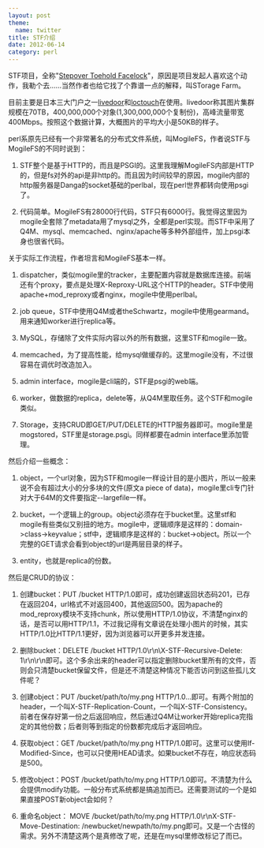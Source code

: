 ```yaml
---
layout: post
theme:
  name: twitter
title: STF介绍
date: 2012-06-14
category: perl
---
```


STF项目，全称"[Stepover Toehold Facelock](http://en.wikipedia.org/wiki/Professional_wrestling_holds#STF)"，原因是项目发起人喜欢这个动作，我勒个去……当然作者也给它找了个靠谱一点的解释，叫STorage Farm。

目前主要是日本三大门户之一[livedoor](http://blog.livedoor.com/)和[loctouch](http://tou.ch/)在使用。livedoor称其图片集群规模在70TB，400,000,000个对象(1,300,000,000个复制份)，高峰流量带宽400Mbps。按照这个数据计算，大概图片的平均大小是50KB的样子。

perl系原先已经有一个非常著名的分布式文件系统，叫MogileFS，作者说STF与MogileFS的不同时说到：

1. STF整个是基于HTTP的，而且是PSGI的。这里我理解MogileFS内部是HTTP的，但是fs对外的api是非http的。而且因为时间较早的原因，mogile内部的http服务器是Danga的socket基础的perlbal，现在perl世界都转向使用psgi了。

2. 代码简单。MogileFS有28000行代码，STF只有6000行。我觉得这里因为mogile全套除了metadata用了mysql之外，全都是perl实现。而STF中采用了Q4M、mysql、memcached、nginx/apache等多种外部组件，加上psgi本身也很省代码。

关于实际工作流程，作者坦言和MogileFS基本一样。

1. dispatcher，类似mogile里的tracker，主要配置内容就是数据库连接。前端还有个proxy，要点是处理X-Reproxy-URL这个HTTP的header。STF中使用apache+mod_reproxy或者nginx，mogile中使用perlbal。

2. job queue，STF中使用Q4M或者theSchwartz，mogile中使用gearmand。用来通知worker进行replica等。

3. MySQL，存储除了文件实际内容以外的所有数据，这里STF和mogile一致。

4. memcached，为了提高性能，给mysql做缓存的。这里mogile没有，不过很容易在调优时改造加入。

5. admin interface，mogile是cli端的，STF是psgi的web端。

6. worker，做数据的replica，delete等，从Q4M里取任务。这个STF和mogile类似。

7. Storage，支持CRUD即GET/PUT/DELETE的HTTP服务器即可。mogile里是mogstored，STF里是storage.psgi。同样都要在admin interface里添加管理。

然后介绍一些概念：

1. object，一个url对象，因为STF和mogile一样设计目的是小图片，所以一般来说不会有超过大小的分多块的文件(原文a piece of data)，mogile里cli专门针对大于64M的文件要指定--largefile一样。

2. bucket，一个逻辑上的group。object必须存在于bucket里。这里stf和mogile有些类似又别扭的地方。mogile中，逻辑顺序是这样的：domain->class->keyvalue；stf中，逻辑顺序是这样的：bucket->object。所以一个完整的GET请求会看到object的url是两层目录的样子。

3. entity，也就是replica的份数。

然后是CRUD的协议：

1. 创建bucket：PUT /bucket HTTP/1.0即可，成功创建返回状态码201，已存在返回204，url格式不对返回400，其他返回500。因为apache的mod_reproxy模块不支持chunk，所以使用HTTP/1.0协议，不清楚nginx的话，是否可以用HTTP/1.1，不过我记得有文章说在处理小图片的时候，其实HTTP/1.0比HTTP/1.1更好，因为浏览器可以开更多并发连接。

2. 删除bucket：DELETE /bucket HTTP/1.0\r\n\X-STF-Recursive-Delete: 1\r\n\r\n即可。这个多余出来的header可以指定删除bucket里所有的文件，否则会只清楚bucket保留文件，但是还不清楚这种情况下能否访问到这些孤儿文件呢？

3. 创建object：PUT /bucket/path/to/my.png HTTP/1.0...即可。有两个附加的header，一个叫X-STF-Replication-Count，一个叫X-STF-Consistency。前者在保存好第一份之后返回响应，然后通过Q4M让worker开始replica完指定的其他份数；后者则等到指定的份数都完成后才返回响应。

4. 获取object：GET /bucket/path/to/my.png HTTP/1.0即可。这里可以使用If-Modified-Since，也可以只使用HEAD请求。如果bucket不存在，响应状态码是500。

5. 修改object：POST /bucket/path/to/my.png HTTP/1.0即可。不清楚为什么会提供modify功能。一般分布式系统都是搞追加而已。还需要测试的一个是如果直接POST新object会如何？

6. 重命名object： MOVE /bucket/path/to/my.png HTTP/1.0\r\nX-STF-Move-Destination: /newbucket/newpath/to/my.png即可。又是一个古怪的需求。另外不清楚这两个是真修改了呢，还是在mysql里修改标记了而已。
